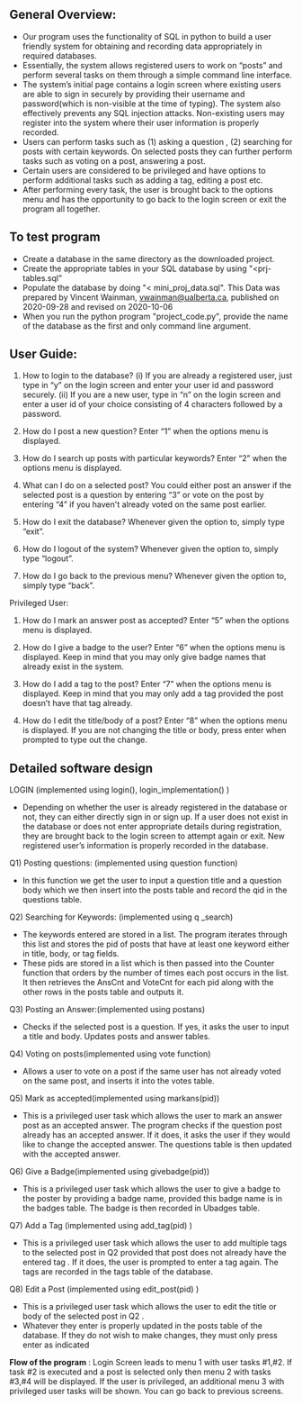 
## General Overview:
* Our program uses the functionality of SQL in python to build a user friendly system for obtaining and recording data
appropriately in required databases.
* Essentially, the system allows registered users to work on “posts” and perform several tasks on them through a
simple command line interface.
* The system’s initial page contains a login screen where existing users are able to sign in securely by providing their
username and password(which is non-visible at the time of typing). The system also effectively prevents any SQL
injection attacks. Non-existing users may register into the system where their user information is properly recorded.
* Users can perform tasks such as (1) asking a question , (2) searching for posts with certain keywords. On selected
posts they can further perform tasks such as voting on a post, answering a post.
* Certain users are considered to be privileged and have options to perform additional tasks such as adding a tag,
editing a post etc.
* After performing every task, the user is brought back to the options menu and has the opportunity to go back to the
login screen or exit the program all together.

## To test program
* Create a database in the same directory as the downloaded project.
* Create the appropriate tables in your SQL database by using "<prj-tables.sql"
* Populate the database by doing "< mini_proj_data.sql". This Data was prepared by Vincent Wainman, vwainman@ualberta.ca, published on 2020-09-28 and revised on 2020-10-06
* When you run the python program "project_code.py", provide the name of the database as the first and only command line argument.

## User Guide:
1. How to login to the database?
(i) If you are already a registered user, just type in “y” on the login screen and enter your user id and password securely.
(ii) If you are a new user, type in “n” on the login screen and enter a user id of your choice consisting of 4 characters followed by a password.

2. How do I post a new question?
Enter “1” when the options menu is displayed.

3. How do I search up posts with particular keywords?
Enter “2” when the options menu is displayed.

4. What can I do on a selected post?
You could either post an answer if the selected post is a question by entering “3” or vote on the post by entering “4” if you haven't already voted on the
same post earlier.

5. How do I exit the database?
Whenever given the option to, simply type “exit”.

6. How do I logout of the system?
Whenever given the option to, simply type “logout”.

7. How do I go back to the previous menu?
Whenever given the option to, simply type “back”.

Privileged User:
1. How do I mark an answer post as accepted?
Enter “5” when the options menu is displayed.

2. How do I give a badge to the user?
Enter “6” when the options menu is displayed. Keep in mind that you may only give badge names that already exist in the system.

3. How do I add a tag to the post? 
Enter “7” when the options menu is displayed. Keep in mind that you may only add a tag provided the post doesn’t have that tag already.

4. How do I edit the title/body of a post?
Enter “8” when the options menu is displayed. If you are not changing the title or body, press enter when prompted to type out the change.

## Detailed software design
LOGIN (implemented using login(), login_implementation() )
* Depending on whether the user is already registered in the database or not, they can either directly
sign in or sign up. If a user does not exist in the database or does not enter appropriate details
during registration, they are brought back to the login screen to attempt again or exit. New
registered user’s information is properly recorded in the database.

Q1) Posting questions: (implemented using question function)
* In this function we get the user to input a question title and a question body which we then insert
into the posts table and record the qid in the questions table.

Q2) Searching for Keywords: (implemented using q _search)
* The keywords entered are stored in a list. The program iterates through this list and stores the pid
of posts that have at least one keyword either in title, body, or tag fields.
* These pids are stored in a list which is then passed into the Counter function that orders by the
number of times each post occurs in the list. It then retrieves the AnsCnt and VoteCnt for each pid
along with the other rows in the posts table and outputs it.

Q3) Posting an Answer:(implemented using postans)
* Checks if the selected post is a question. If yes, it asks the user to input a title and body. Updates
posts and answer tables.

Q4) Voting on posts(implemented using vote function)
* Allows a user to vote on a post if the same user has not already voted on the same post, and
inserts it into the votes table.

Q5) Mark as accepted(implemented using markans(pid))
* This is a privileged user task which allows the user to mark an answer post as an accepted answer.
The program checks if the question post already has an accepted answer. If it does, it asks the
user if they would like to change the accepted answer. The questions table is then updated with
the accepted answer.

Q6) Give a Badge(implemented using givebadge(pid))
* This is a privileged user task which allows the user to give a badge to the poster by providing a
badge name, provided this badge name is in the badges table. The badge is then recorded in
Ubadges table.

Q7) Add a Tag (implemented using add_tag(pid) )
* This is a privileged user task which allows the user to add multiple tags to the selected post in Q2
provided that post does not already have the entered tag . If it does, the user is prompted to enter a
tag again. The tags are recorded in the tags table of the database.

Q8) Edit a Post (implemented using edit_post(pid) )
* This is a privileged user task which allows the user to edit the title or body of the selected post in
Q2 .
* Whatever they enter is properly updated in the posts table of the database. If they do not wish to
make changes, they must only press enter as indicated

**Flow of the program** : Login Screen leads to menu 1 with user tasks #1,#2. If task #2 is executed and a
post is selected only then menu 2 with tasks #3,#4 will be displayed. If the user is privileged, an
additional menu 3 with privileged user tasks will be shown. You can go back to previous screens.
